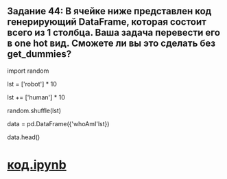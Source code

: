 ## Задание 44: В ячейке ниже представлен код генерирующий DataFrame, которая состоит всего из 1 столбца. Ваша задача перевести его в one hot вид. Сможете ли вы это сделать без get_dummies?

import random

lst = ['robot'] * 10

lst += ['human'] * 10

random.shuffle(lst)

data = pd.DataFrame({'whoAmI'lst})

data.head() 

# [код.ipynb](task44.ipynb)